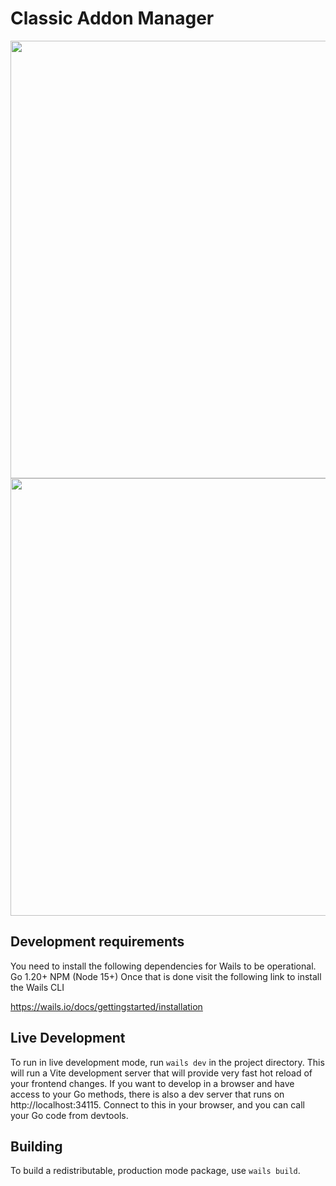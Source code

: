 # Classic Addon Manager
<img align="center" src="https://github.com/user-attachments/assets/0804a15e-4f6e-4a0a-9400-c8aa73029a4c" width="700">
<img align="center" src="https://github.com/user-attachments/assets/593b5b46-8cb7-4858-9764-2949968e699c" width="700">

## Development requirements
You need to install the following dependencies for Wails to be operational.
    Go 1.20+
    NPM (Node 15+)
Once that is done visit the following link to install the Wails CLI

https://wails.io/docs/gettingstarted/installation

## Live Development

To run in live development mode, run `wails dev` in the project directory. This will run a Vite development
server that will provide very fast hot reload of your frontend changes. If you want to develop in a browser
and have access to your Go methods, there is also a dev server that runs on http://localhost:34115. Connect
to this in your browser, and you can call your Go code from devtools.

## Building

To build a redistributable, production mode package, use `wails build`.
